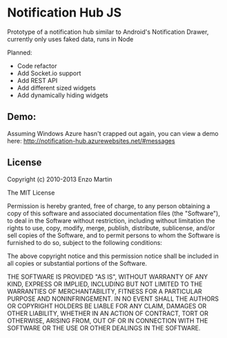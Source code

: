 Notification Hub JS
===================

Prototype of a notification hub similar to Android's Notification Drawer, currently only uses faked data, runs in Node

Planned:
* Code refactor
* Add Socket.io support
* Add REST API
* Add different sized widgets
* Add dynamically hiding widgets

## Demo:
Assuming Windows Azure hasn't crapped out again, you can view a demo here: http://notification-hub.azurewebsites.net/#messages

## License

Copyright (c) 2010-2013 Enzo Martin

The MIT License

Permission is hereby granted, free of charge, to any person obtaining a copy of this software and associated documentation files (the "Software"), to deal in the Software without restriction, including without limitation the rights to use, copy, modify, merge, publish, distribute, sublicense, and/or sell copies of the Software, and to permit persons to whom the Software is furnished to do so, subject to the following conditions:

The above copyright notice and this permission notice shall be included in all copies or substantial portions of the Software.

THE SOFTWARE IS PROVIDED "AS IS", WITHOUT WARRANTY OF ANY KIND, EXPRESS OR IMPLIED, INCLUDING BUT NOT LIMITED TO THE WARRANTIES OF MERCHANTABILITY, FITNESS FOR A PARTICULAR PURPOSE AND NONINFRINGEMENT. IN NO EVENT SHALL THE AUTHORS OR COPYRIGHT HOLDERS BE LIABLE FOR ANY CLAIM, DAMAGES OR OTHER LIABILITY, WHETHER IN AN ACTION OF CONTRACT, TORT OR OTHERWISE, ARISING FROM, OUT OF OR IN CONNECTION WITH THE SOFTWARE OR THE USE OR OTHER DEALINGS IN THE SOFTWARE.
